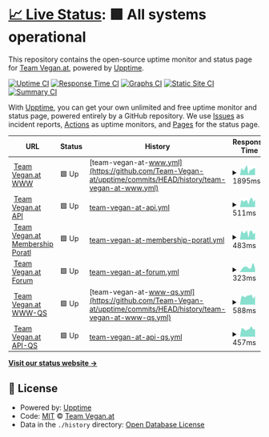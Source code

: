 # [📈 Live Status](https://Team-Vegan-at.github.io/upptime): <!--live status--> **🟩 All systems operational**

This repository contains the open-source uptime monitor and status page for [Team Vegan.at](https://Team-Vegan-at.github.io/upptime), powered by [Upptime](https://github.com/upptime/upptime).

[![Uptime CI](https://github.com/koj-co/upptime/workflows/Uptime%20CI/badge.svg)](https://github.com/koj-co/upptime/actions?query=workflow%3A%22Uptime+CI%22)
[![Response Time CI](https://github.com/koj-co/upptime/workflows/Response%20Time%20CI/badge.svg)](https://github.com/koj-co/upptime/actions?query=workflow%3A%22Response+Time+CI%22)
[![Graphs CI](https://github.com/koj-co/upptime/workflows/Graphs%20CI/badge.svg)](https://github.com/koj-co/upptime/actions?query=workflow%3A%22Graphs+CI%22)
[![Static Site CI](https://github.com/koj-co/upptime/workflows/Static%20Site%20CI/badge.svg)](https://github.com/koj-co/upptime/actions?query=workflow%3A%22Static+Site+CI%22)
[![Summary CI](https://github.com/koj-co/upptime/workflows/Summary%20CI/badge.svg)](https://github.com/koj-co/upptime/actions?query=workflow%3A%22Summary+CI%22)

With [Upptime](https://upptime.js.org), you can get your own unlimited and free uptime monitor and status page, powered entirely by a GitHub repository. We use [Issues](https://github.com/Team-Vegan-at/upptime/issues) as incident reports, [Actions](https://github.com/Team-Vegan-at/upptime/actions) as uptime monitors, and [Pages](https://Team-Vegan-at.github.io/upptime) for the status page.

<!--start: status pages-->
<!-- This summary is generated by Upptime (https://github.com/upptime/upptime) -->
<!-- Do not edit this manually, your changes will be overwritten -->
<!-- prettier-ignore -->
| URL | Status | History | Response Time | Uptime |
| --- | ------ | ------- | ------------- | ------ |
| <img alt="" src="https://favicons.githubusercontent.com/www.teamvegan.at" height="13"> [Team Vegan.at WWW](https://www.teamvegan.at) | 🟩 Up | [team-vegan-at-www.yml](https://github.com/Team-Vegan-at/upptime/commits/HEAD/history/team-vegan-at-www.yml) | <details><summary><img alt="Response time graph" src="./graphs/team-vegan-at-www/response-time-week.png" height="20"> 1895ms</summary><br><a href="https://status.teamvegan.at/history/team-vegan-at-www"><img alt="Response time 2582" src="https://img.shields.io/endpoint?url=https%3A%2F%2Fraw.githubusercontent.com%2FTeam-Vegan-at%2Fupptime%2FHEAD%2Fapi%2Fteam-vegan-at-www%2Fresponse-time.json"></a><br><a href="https://status.teamvegan.at/history/team-vegan-at-www"><img alt="24-hour response time 1436" src="https://img.shields.io/endpoint?url=https%3A%2F%2Fraw.githubusercontent.com%2FTeam-Vegan-at%2Fupptime%2FHEAD%2Fapi%2Fteam-vegan-at-www%2Fresponse-time-day.json"></a><br><a href="https://status.teamvegan.at/history/team-vegan-at-www"><img alt="7-day response time 1895" src="https://img.shields.io/endpoint?url=https%3A%2F%2Fraw.githubusercontent.com%2FTeam-Vegan-at%2Fupptime%2FHEAD%2Fapi%2Fteam-vegan-at-www%2Fresponse-time-week.json"></a><br><a href="https://status.teamvegan.at/history/team-vegan-at-www"><img alt="30-day response time 1949" src="https://img.shields.io/endpoint?url=https%3A%2F%2Fraw.githubusercontent.com%2FTeam-Vegan-at%2Fupptime%2FHEAD%2Fapi%2Fteam-vegan-at-www%2Fresponse-time-month.json"></a><br><a href="https://status.teamvegan.at/history/team-vegan-at-www"><img alt="1-year response time 2582" src="https://img.shields.io/endpoint?url=https%3A%2F%2Fraw.githubusercontent.com%2FTeam-Vegan-at%2Fupptime%2FHEAD%2Fapi%2Fteam-vegan-at-www%2Fresponse-time-year.json"></a></details> | <details><summary><a href="https://status.teamvegan.at/history/team-vegan-at-www">99.82%</a></summary><a href="https://status.teamvegan.at/history/team-vegan-at-www"><img alt="All-time uptime 99.78%" src="https://img.shields.io/endpoint?url=https%3A%2F%2Fraw.githubusercontent.com%2FTeam-Vegan-at%2Fupptime%2FHEAD%2Fapi%2Fteam-vegan-at-www%2Fuptime.json"></a><br><a href="https://status.teamvegan.at/history/team-vegan-at-www"><img alt="24-hour uptime 100.00%" src="https://img.shields.io/endpoint?url=https%3A%2F%2Fraw.githubusercontent.com%2FTeam-Vegan-at%2Fupptime%2FHEAD%2Fapi%2Fteam-vegan-at-www%2Fuptime-day.json"></a><br><a href="https://status.teamvegan.at/history/team-vegan-at-www"><img alt="7-day uptime 99.82%" src="https://img.shields.io/endpoint?url=https%3A%2F%2Fraw.githubusercontent.com%2FTeam-Vegan-at%2Fupptime%2FHEAD%2Fapi%2Fteam-vegan-at-www%2Fuptime-week.json"></a><br><a href="https://status.teamvegan.at/history/team-vegan-at-www"><img alt="30-day uptime 99.96%" src="https://img.shields.io/endpoint?url=https%3A%2F%2Fraw.githubusercontent.com%2FTeam-Vegan-at%2Fupptime%2FHEAD%2Fapi%2Fteam-vegan-at-www%2Fuptime-month.json"></a><br><a href="https://status.teamvegan.at/history/team-vegan-at-www"><img alt="1-year uptime 99.78%" src="https://img.shields.io/endpoint?url=https%3A%2F%2Fraw.githubusercontent.com%2FTeam-Vegan-at%2Fupptime%2FHEAD%2Fapi%2Fteam-vegan-at-www%2Fuptime-year.json"></a></details>
| <img alt="" src="https://favicons.githubusercontent.com/api.teamvegan.at" height="13"> [Team Vegan.at API](https://api.teamvegan.at/ping) | 🟩 Up | [team-vegan-at-api.yml](https://github.com/Team-Vegan-at/upptime/commits/HEAD/history/team-vegan-at-api.yml) | <details><summary><img alt="Response time graph" src="./graphs/team-vegan-at-api/response-time-week.png" height="20"> 511ms</summary><br><a href="https://status.teamvegan.at/history/team-vegan-at-api"><img alt="Response time 1093" src="https://img.shields.io/endpoint?url=https%3A%2F%2Fraw.githubusercontent.com%2FTeam-Vegan-at%2Fupptime%2FHEAD%2Fapi%2Fteam-vegan-at-api%2Fresponse-time.json"></a><br><a href="https://status.teamvegan.at/history/team-vegan-at-api"><img alt="24-hour response time 576" src="https://img.shields.io/endpoint?url=https%3A%2F%2Fraw.githubusercontent.com%2FTeam-Vegan-at%2Fupptime%2FHEAD%2Fapi%2Fteam-vegan-at-api%2Fresponse-time-day.json"></a><br><a href="https://status.teamvegan.at/history/team-vegan-at-api"><img alt="7-day response time 511" src="https://img.shields.io/endpoint?url=https%3A%2F%2Fraw.githubusercontent.com%2FTeam-Vegan-at%2Fupptime%2FHEAD%2Fapi%2Fteam-vegan-at-api%2Fresponse-time-week.json"></a><br><a href="https://status.teamvegan.at/history/team-vegan-at-api"><img alt="30-day response time 533" src="https://img.shields.io/endpoint?url=https%3A%2F%2Fraw.githubusercontent.com%2FTeam-Vegan-at%2Fupptime%2FHEAD%2Fapi%2Fteam-vegan-at-api%2Fresponse-time-month.json"></a><br><a href="https://status.teamvegan.at/history/team-vegan-at-api"><img alt="1-year response time 1093" src="https://img.shields.io/endpoint?url=https%3A%2F%2Fraw.githubusercontent.com%2FTeam-Vegan-at%2Fupptime%2FHEAD%2Fapi%2Fteam-vegan-at-api%2Fresponse-time-year.json"></a></details> | <details><summary><a href="https://status.teamvegan.at/history/team-vegan-at-api">99.82%</a></summary><a href="https://status.teamvegan.at/history/team-vegan-at-api"><img alt="All-time uptime 99.96%" src="https://img.shields.io/endpoint?url=https%3A%2F%2Fraw.githubusercontent.com%2FTeam-Vegan-at%2Fupptime%2FHEAD%2Fapi%2Fteam-vegan-at-api%2Fuptime.json"></a><br><a href="https://status.teamvegan.at/history/team-vegan-at-api"><img alt="24-hour uptime 100.00%" src="https://img.shields.io/endpoint?url=https%3A%2F%2Fraw.githubusercontent.com%2FTeam-Vegan-at%2Fupptime%2FHEAD%2Fapi%2Fteam-vegan-at-api%2Fuptime-day.json"></a><br><a href="https://status.teamvegan.at/history/team-vegan-at-api"><img alt="7-day uptime 99.82%" src="https://img.shields.io/endpoint?url=https%3A%2F%2Fraw.githubusercontent.com%2FTeam-Vegan-at%2Fupptime%2FHEAD%2Fapi%2Fteam-vegan-at-api%2Fuptime-week.json"></a><br><a href="https://status.teamvegan.at/history/team-vegan-at-api"><img alt="30-day uptime 99.96%" src="https://img.shields.io/endpoint?url=https%3A%2F%2Fraw.githubusercontent.com%2FTeam-Vegan-at%2Fupptime%2FHEAD%2Fapi%2Fteam-vegan-at-api%2Fuptime-month.json"></a><br><a href="https://status.teamvegan.at/history/team-vegan-at-api"><img alt="1-year uptime 99.96%" src="https://img.shields.io/endpoint?url=https%3A%2F%2Fraw.githubusercontent.com%2FTeam-Vegan-at%2Fupptime%2FHEAD%2Fapi%2Fteam-vegan-at-api%2Fuptime-year.json"></a></details>
| <img alt="" src="https://favicons.githubusercontent.com/mitgliedschaft.teamvegan.at" height="13"> [Team Vegan.at Membership Poratl](https://mitgliedschaft.teamvegan.at) | 🟩 Up | [team-vegan-at-membership-poratl.yml](https://github.com/Team-Vegan-at/upptime/commits/HEAD/history/team-vegan-at-membership-poratl.yml) | <details><summary><img alt="Response time graph" src="./graphs/team-vegan-at-membership-poratl/response-time-week.png" height="20"> 483ms</summary><br><a href="https://status.teamvegan.at/history/team-vegan-at-membership-poratl"><img alt="Response time 987" src="https://img.shields.io/endpoint?url=https%3A%2F%2Fraw.githubusercontent.com%2FTeam-Vegan-at%2Fupptime%2FHEAD%2Fapi%2Fteam-vegan-at-membership-poratl%2Fresponse-time.json"></a><br><a href="https://status.teamvegan.at/history/team-vegan-at-membership-poratl"><img alt="24-hour response time 596" src="https://img.shields.io/endpoint?url=https%3A%2F%2Fraw.githubusercontent.com%2FTeam-Vegan-at%2Fupptime%2FHEAD%2Fapi%2Fteam-vegan-at-membership-poratl%2Fresponse-time-day.json"></a><br><a href="https://status.teamvegan.at/history/team-vegan-at-membership-poratl"><img alt="7-day response time 483" src="https://img.shields.io/endpoint?url=https%3A%2F%2Fraw.githubusercontent.com%2FTeam-Vegan-at%2Fupptime%2FHEAD%2Fapi%2Fteam-vegan-at-membership-poratl%2Fresponse-time-week.json"></a><br><a href="https://status.teamvegan.at/history/team-vegan-at-membership-poratl"><img alt="30-day response time 483" src="https://img.shields.io/endpoint?url=https%3A%2F%2Fraw.githubusercontent.com%2FTeam-Vegan-at%2Fupptime%2FHEAD%2Fapi%2Fteam-vegan-at-membership-poratl%2Fresponse-time-month.json"></a><br><a href="https://status.teamvegan.at/history/team-vegan-at-membership-poratl"><img alt="1-year response time 987" src="https://img.shields.io/endpoint?url=https%3A%2F%2Fraw.githubusercontent.com%2FTeam-Vegan-at%2Fupptime%2FHEAD%2Fapi%2Fteam-vegan-at-membership-poratl%2Fresponse-time-year.json"></a></details> | <details><summary><a href="https://status.teamvegan.at/history/team-vegan-at-membership-poratl">99.82%</a></summary><a href="https://status.teamvegan.at/history/team-vegan-at-membership-poratl"><img alt="All-time uptime 99.96%" src="https://img.shields.io/endpoint?url=https%3A%2F%2Fraw.githubusercontent.com%2FTeam-Vegan-at%2Fupptime%2FHEAD%2Fapi%2Fteam-vegan-at-membership-poratl%2Fuptime.json"></a><br><a href="https://status.teamvegan.at/history/team-vegan-at-membership-poratl"><img alt="24-hour uptime 100.00%" src="https://img.shields.io/endpoint?url=https%3A%2F%2Fraw.githubusercontent.com%2FTeam-Vegan-at%2Fupptime%2FHEAD%2Fapi%2Fteam-vegan-at-membership-poratl%2Fuptime-day.json"></a><br><a href="https://status.teamvegan.at/history/team-vegan-at-membership-poratl"><img alt="7-day uptime 99.82%" src="https://img.shields.io/endpoint?url=https%3A%2F%2Fraw.githubusercontent.com%2FTeam-Vegan-at%2Fupptime%2FHEAD%2Fapi%2Fteam-vegan-at-membership-poratl%2Fuptime-week.json"></a><br><a href="https://status.teamvegan.at/history/team-vegan-at-membership-poratl"><img alt="30-day uptime 99.96%" src="https://img.shields.io/endpoint?url=https%3A%2F%2Fraw.githubusercontent.com%2FTeam-Vegan-at%2Fupptime%2FHEAD%2Fapi%2Fteam-vegan-at-membership-poratl%2Fuptime-month.json"></a><br><a href="https://status.teamvegan.at/history/team-vegan-at-membership-poratl"><img alt="1-year uptime 99.96%" src="https://img.shields.io/endpoint?url=https%3A%2F%2Fraw.githubusercontent.com%2FTeam-Vegan-at%2Fupptime%2FHEAD%2Fapi%2Fteam-vegan-at-membership-poratl%2Fuptime-year.json"></a></details>
| <img alt="" src="https://favicons.githubusercontent.com/news.ycombinator.com" height="13"> [Team Vegan.at Forum](https://news.ycombinator.com) | 🟩 Up | [team-vegan-at-forum.yml](https://github.com/Team-Vegan-at/upptime/commits/HEAD/history/team-vegan-at-forum.yml) | <details><summary><img alt="Response time graph" src="./graphs/team-vegan-at-forum/response-time-week.png" height="20"> 323ms</summary><br><a href="https://status.teamvegan.at/history/team-vegan-at-forum"><img alt="Response time 397" src="https://img.shields.io/endpoint?url=https%3A%2F%2Fraw.githubusercontent.com%2FTeam-Vegan-at%2Fupptime%2FHEAD%2Fapi%2Fteam-vegan-at-forum%2Fresponse-time.json"></a><br><a href="https://status.teamvegan.at/history/team-vegan-at-forum"><img alt="24-hour response time 183" src="https://img.shields.io/endpoint?url=https%3A%2F%2Fraw.githubusercontent.com%2FTeam-Vegan-at%2Fupptime%2FHEAD%2Fapi%2Fteam-vegan-at-forum%2Fresponse-time-day.json"></a><br><a href="https://status.teamvegan.at/history/team-vegan-at-forum"><img alt="7-day response time 323" src="https://img.shields.io/endpoint?url=https%3A%2F%2Fraw.githubusercontent.com%2FTeam-Vegan-at%2Fupptime%2FHEAD%2Fapi%2Fteam-vegan-at-forum%2Fresponse-time-week.json"></a><br><a href="https://status.teamvegan.at/history/team-vegan-at-forum"><img alt="30-day response time 341" src="https://img.shields.io/endpoint?url=https%3A%2F%2Fraw.githubusercontent.com%2FTeam-Vegan-at%2Fupptime%2FHEAD%2Fapi%2Fteam-vegan-at-forum%2Fresponse-time-month.json"></a><br><a href="https://status.teamvegan.at/history/team-vegan-at-forum"><img alt="1-year response time 397" src="https://img.shields.io/endpoint?url=https%3A%2F%2Fraw.githubusercontent.com%2FTeam-Vegan-at%2Fupptime%2FHEAD%2Fapi%2Fteam-vegan-at-forum%2Fresponse-time-year.json"></a></details> | <details><summary><a href="https://status.teamvegan.at/history/team-vegan-at-forum">100.00%</a></summary><a href="https://status.teamvegan.at/history/team-vegan-at-forum"><img alt="All-time uptime 99.94%" src="https://img.shields.io/endpoint?url=https%3A%2F%2Fraw.githubusercontent.com%2FTeam-Vegan-at%2Fupptime%2FHEAD%2Fapi%2Fteam-vegan-at-forum%2Fuptime.json"></a><br><a href="https://status.teamvegan.at/history/team-vegan-at-forum"><img alt="24-hour uptime 100.00%" src="https://img.shields.io/endpoint?url=https%3A%2F%2Fraw.githubusercontent.com%2FTeam-Vegan-at%2Fupptime%2FHEAD%2Fapi%2Fteam-vegan-at-forum%2Fuptime-day.json"></a><br><a href="https://status.teamvegan.at/history/team-vegan-at-forum"><img alt="7-day uptime 100.00%" src="https://img.shields.io/endpoint?url=https%3A%2F%2Fraw.githubusercontent.com%2FTeam-Vegan-at%2Fupptime%2FHEAD%2Fapi%2Fteam-vegan-at-forum%2Fuptime-week.json"></a><br><a href="https://status.teamvegan.at/history/team-vegan-at-forum"><img alt="30-day uptime 100.00%" src="https://img.shields.io/endpoint?url=https%3A%2F%2Fraw.githubusercontent.com%2FTeam-Vegan-at%2Fupptime%2FHEAD%2Fapi%2Fteam-vegan-at-forum%2Fuptime-month.json"></a><br><a href="https://status.teamvegan.at/history/team-vegan-at-forum"><img alt="1-year uptime 99.94%" src="https://img.shields.io/endpoint?url=https%3A%2F%2Fraw.githubusercontent.com%2FTeam-Vegan-at%2Fupptime%2FHEAD%2Fapi%2Fteam-vegan-at-forum%2Fuptime-year.json"></a></details>
| <img alt="" src="https://favicons.githubusercontent.com/www-qs.teamvegan.at" height="13"> [Team Vegan.at WWW-QS](https://www-qs.teamvegan.at) | 🟩 Up | [team-vegan-at-www-qs.yml](https://github.com/Team-Vegan-at/upptime/commits/HEAD/history/team-vegan-at-www-qs.yml) | <details><summary><img alt="Response time graph" src="./graphs/team-vegan-at-www-qs/response-time-week.png" height="20"> 588ms</summary><br><a href="https://status.teamvegan.at/history/team-vegan-at-www-qs"><img alt="Response time 834" src="https://img.shields.io/endpoint?url=https%3A%2F%2Fraw.githubusercontent.com%2FTeam-Vegan-at%2Fupptime%2FHEAD%2Fapi%2Fteam-vegan-at-www-qs%2Fresponse-time.json"></a><br><a href="https://status.teamvegan.at/history/team-vegan-at-www-qs"><img alt="24-hour response time 653" src="https://img.shields.io/endpoint?url=https%3A%2F%2Fraw.githubusercontent.com%2FTeam-Vegan-at%2Fupptime%2FHEAD%2Fapi%2Fteam-vegan-at-www-qs%2Fresponse-time-day.json"></a><br><a href="https://status.teamvegan.at/history/team-vegan-at-www-qs"><img alt="7-day response time 588" src="https://img.shields.io/endpoint?url=https%3A%2F%2Fraw.githubusercontent.com%2FTeam-Vegan-at%2Fupptime%2FHEAD%2Fapi%2Fteam-vegan-at-www-qs%2Fresponse-time-week.json"></a><br><a href="https://status.teamvegan.at/history/team-vegan-at-www-qs"><img alt="30-day response time 856" src="https://img.shields.io/endpoint?url=https%3A%2F%2Fraw.githubusercontent.com%2FTeam-Vegan-at%2Fupptime%2FHEAD%2Fapi%2Fteam-vegan-at-www-qs%2Fresponse-time-month.json"></a><br><a href="https://status.teamvegan.at/history/team-vegan-at-www-qs"><img alt="1-year response time 834" src="https://img.shields.io/endpoint?url=https%3A%2F%2Fraw.githubusercontent.com%2FTeam-Vegan-at%2Fupptime%2FHEAD%2Fapi%2Fteam-vegan-at-www-qs%2Fresponse-time-year.json"></a></details> | <details><summary><a href="https://status.teamvegan.at/history/team-vegan-at-www-qs">99.82%</a></summary><a href="https://status.teamvegan.at/history/team-vegan-at-www-qs"><img alt="All-time uptime 99.68%" src="https://img.shields.io/endpoint?url=https%3A%2F%2Fraw.githubusercontent.com%2FTeam-Vegan-at%2Fupptime%2FHEAD%2Fapi%2Fteam-vegan-at-www-qs%2Fuptime.json"></a><br><a href="https://status.teamvegan.at/history/team-vegan-at-www-qs"><img alt="24-hour uptime 100.00%" src="https://img.shields.io/endpoint?url=https%3A%2F%2Fraw.githubusercontent.com%2FTeam-Vegan-at%2Fupptime%2FHEAD%2Fapi%2Fteam-vegan-at-www-qs%2Fuptime-day.json"></a><br><a href="https://status.teamvegan.at/history/team-vegan-at-www-qs"><img alt="7-day uptime 99.82%" src="https://img.shields.io/endpoint?url=https%3A%2F%2Fraw.githubusercontent.com%2FTeam-Vegan-at%2Fupptime%2FHEAD%2Fapi%2Fteam-vegan-at-www-qs%2Fuptime-week.json"></a><br><a href="https://status.teamvegan.at/history/team-vegan-at-www-qs"><img alt="30-day uptime 99.96%" src="https://img.shields.io/endpoint?url=https%3A%2F%2Fraw.githubusercontent.com%2FTeam-Vegan-at%2Fupptime%2FHEAD%2Fapi%2Fteam-vegan-at-www-qs%2Fuptime-month.json"></a><br><a href="https://status.teamvegan.at/history/team-vegan-at-www-qs"><img alt="1-year uptime 99.68%" src="https://img.shields.io/endpoint?url=https%3A%2F%2Fraw.githubusercontent.com%2FTeam-Vegan-at%2Fupptime%2FHEAD%2Fapi%2Fteam-vegan-at-www-qs%2Fuptime-year.json"></a></details>
| <img alt="" src="https://favicons.githubusercontent.com/api-qs.teamvegan.at" height="13"> [Team Vegan.at API-QS](https://api-qs.teamvegan.at/ping) | 🟩 Up | [team-vegan-at-api-qs.yml](https://github.com/Team-Vegan-at/upptime/commits/HEAD/history/team-vegan-at-api-qs.yml) | <details><summary><img alt="Response time graph" src="./graphs/team-vegan-at-api-qs/response-time-week.png" height="20"> 457ms</summary><br><a href="https://status.teamvegan.at/history/team-vegan-at-api-qs"><img alt="Response time 474" src="https://img.shields.io/endpoint?url=https%3A%2F%2Fraw.githubusercontent.com%2FTeam-Vegan-at%2Fupptime%2FHEAD%2Fapi%2Fteam-vegan-at-api-qs%2Fresponse-time.json"></a><br><a href="https://status.teamvegan.at/history/team-vegan-at-api-qs"><img alt="24-hour response time 490" src="https://img.shields.io/endpoint?url=https%3A%2F%2Fraw.githubusercontent.com%2FTeam-Vegan-at%2Fupptime%2FHEAD%2Fapi%2Fteam-vegan-at-api-qs%2Fresponse-time-day.json"></a><br><a href="https://status.teamvegan.at/history/team-vegan-at-api-qs"><img alt="7-day response time 457" src="https://img.shields.io/endpoint?url=https%3A%2F%2Fraw.githubusercontent.com%2FTeam-Vegan-at%2Fupptime%2FHEAD%2Fapi%2Fteam-vegan-at-api-qs%2Fresponse-time-week.json"></a><br><a href="https://status.teamvegan.at/history/team-vegan-at-api-qs"><img alt="30-day response time 472" src="https://img.shields.io/endpoint?url=https%3A%2F%2Fraw.githubusercontent.com%2FTeam-Vegan-at%2Fupptime%2FHEAD%2Fapi%2Fteam-vegan-at-api-qs%2Fresponse-time-month.json"></a><br><a href="https://status.teamvegan.at/history/team-vegan-at-api-qs"><img alt="1-year response time 474" src="https://img.shields.io/endpoint?url=https%3A%2F%2Fraw.githubusercontent.com%2FTeam-Vegan-at%2Fupptime%2FHEAD%2Fapi%2Fteam-vegan-at-api-qs%2Fresponse-time-year.json"></a></details> | <details><summary><a href="https://status.teamvegan.at/history/team-vegan-at-api-qs">99.83%</a></summary><a href="https://status.teamvegan.at/history/team-vegan-at-api-qs"><img alt="All-time uptime 96.65%" src="https://img.shields.io/endpoint?url=https%3A%2F%2Fraw.githubusercontent.com%2FTeam-Vegan-at%2Fupptime%2FHEAD%2Fapi%2Fteam-vegan-at-api-qs%2Fuptime.json"></a><br><a href="https://status.teamvegan.at/history/team-vegan-at-api-qs"><img alt="24-hour uptime 100.00%" src="https://img.shields.io/endpoint?url=https%3A%2F%2Fraw.githubusercontent.com%2FTeam-Vegan-at%2Fupptime%2FHEAD%2Fapi%2Fteam-vegan-at-api-qs%2Fuptime-day.json"></a><br><a href="https://status.teamvegan.at/history/team-vegan-at-api-qs"><img alt="7-day uptime 99.83%" src="https://img.shields.io/endpoint?url=https%3A%2F%2Fraw.githubusercontent.com%2FTeam-Vegan-at%2Fupptime%2FHEAD%2Fapi%2Fteam-vegan-at-api-qs%2Fuptime-week.json"></a><br><a href="https://status.teamvegan.at/history/team-vegan-at-api-qs"><img alt="30-day uptime 99.96%" src="https://img.shields.io/endpoint?url=https%3A%2F%2Fraw.githubusercontent.com%2FTeam-Vegan-at%2Fupptime%2FHEAD%2Fapi%2Fteam-vegan-at-api-qs%2Fuptime-month.json"></a><br><a href="https://status.teamvegan.at/history/team-vegan-at-api-qs"><img alt="1-year uptime 96.65%" src="https://img.shields.io/endpoint?url=https%3A%2F%2Fraw.githubusercontent.com%2FTeam-Vegan-at%2Fupptime%2FHEAD%2Fapi%2Fteam-vegan-at-api-qs%2Fuptime-year.json"></a></details>

<!--end: status pages-->

[**Visit our status website →**](https://Team-Vegan-at.github.io/upptime)

## 📄 License

- Powered by: [Upptime](https://github.com/upptime/upptime)
- Code: [MIT](./LICENSE) © [Team Vegan.at](https://Team-Vegan-at.github.io/upptime)
- Data in the `./history` directory: [Open Database License](https://opendatacommons.org/licenses/odbl/1-0/)
